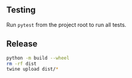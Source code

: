 ## Testing

Run `pytest` from the project root to run all tests.

## Release

```bash
python -m build --wheel
rm -rf dist
twine upload dist/*
```
